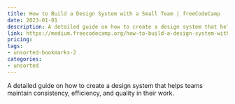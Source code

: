 ```yaml
---
title: How to Build a Design System with a Small Team | freeCodeCamp
date: 2023-01-01
description: A detailed guide on how to create a design system that helps teams maintain consistency, efficiency, and quality in their work.
link: https://medium.freecodecamp.org/how-to-build-a-design-system-with-a-small-team-53a3276d44ac
pricing: 
tags: 
- unsorted-bookmarks-2 
categories: 
- unsorted 
---
```


A detailed guide on how to create a design system that helps teams maintain consistency, efficiency, and quality in their work.